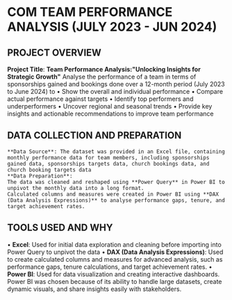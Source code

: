 # COM TEAM PERFORMANCE ANALYSIS (JULY 2023 - JUN 2024)
## PROJECT OVERVIEW
**Project Title**: **Team Performance Analysis:"Unlocking Insights for Strategic Growth"**
 Analyse the performance of a team in terms of sponsorships gained and bookings done over a 12-month period (July 2023 to June 2024) to 
•	Show the overall and individual performance
•	Compare actual performance against targets
•	Identify top performers and underperformers
•	Uncover regional and seasonal trends
•	Provide key insights and actionable recommendations to improve team performance
## DATA COLLECTION AND PREPARATION
	**Data Source**: The dataset was provided in an Excel file, containing monthly performance data for team members, including sponsorships gained data, sponsorships targets data, church bookings data, and church booking targets data
	**Data Preparation**:
	The data was cleaned and reshaped using **Power Query** in Power BI to unpivot the monthly data into a long format.
	Calculated columns and measures were created in Power BI using **DAX (Data Analysis Expressions)** to analyse performance gaps, tenure, and target achievement rates.
## TOOLS USED AND WHY
•	**Excel**: Used for initial data exploration and cleaning before importing into Power Query to unpivot the data
•	**DAX (Data Analysis Expressions)**: Used to create calculated columns and measures for advanced analysis, such as performance gaps, tenure calculations, and target achievement rates.
•	**Power BI**: Used for data visualization and creating interactive dashboards. Power BI was chosen because of its ability to handle large datasets, create dynamic visuals, and share insights easily with stakeholders.



